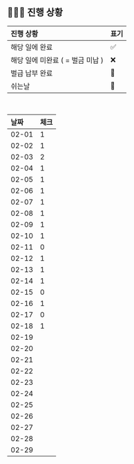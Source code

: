 ## 🧑🏻‍💻 진행 상황

| 진행 상황            | 표기  |
|:-----------------|:----|
| 해당 일에 완료      | ✅   |
| 해당 일에 미완료 ( = 벌금 미납 )    | ❌   |
| 벌급 납부 완료 | 🔺 |
| 쉬는날 | 🥳 |


<br>

| 날짜  | 체크 |
|:------|:----|
| 02-01 | 1 |
| 02-02 | 1 |
| 02-03 | 2 |
| 02-04 | 1 |
| 02-05 | 1 |
| 02-06 | 1 |
| 02-07 | 1 |
| 02-08 | 1 |
| 02-09 | 1 |
| 02-10 | 1 |
| 02-11 | 0 |
| 02-12 | 1 |
| 02-13 | 1 |
| 02-14 | 1 |
| 02-15 | 0 |
| 02-16 | 1 |
| 02-17 | 0 |
| 02-18 | 1 |
| 02-19 |  |
| 02-20 |  |
| 02-21 |  |
| 02-22 |  |
| 02-23 |  |
| 02-24 |  |
| 02-25 |  |
| 02-26 |  |
| 02-27 |  |
| 02-28 |  |
| 02-29 |  |

